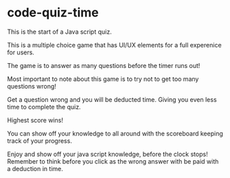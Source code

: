 # code-quiz-time
This is the start of a Java script quiz. 

This is a multiple choice game that has UI/UX elements for a full experenice for users. 

The game is to answer as many questions before the timer runs out!

Most important to note about this game is to try not to get too many questions wrong!

Get a question wrong and you will be deducted time. Giving you even less time to complete the quiz. 

Highest score wins! 

You can show off your knowledge to all around with the scoreboard keeping track of your progress. 

Enjoy and show off your java script knowledge, before the clock stops! Remember to think before you click as the wrong answer with be paid with a deduction in time. 